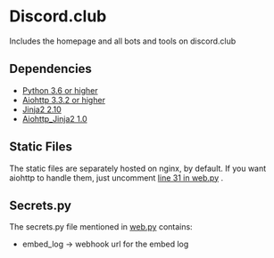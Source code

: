 # Discord.club

Includes the homepage and all bots and tools on discord.club

## Dependencies

- [Python 3.6 or higher](https://www.python.org/)
- [Aiohttp 3.3.2 or higher](https://github.com/aio-libs/aiohttp/)
- [Jinja2 2.10](https://github.com/pallets/jinja)
- [Aiohttp_Jinja2 1.0](https://github.com/aio-libs/aiohttp-jinja2)

## Static Files

The static files are separately hosted on nginx, by default. If you want aiohttp to handle them, just uncomment [line 31 in web.py](https://github.com/Merlintor/Discord.club/edit/master/web.py#L31) .

## Secrets.py

The secrets.py file mentioned in [web.py](https://github.com/Merlintor/Discord.club/edit/master/web.py#L6) contains:

- embed_log -> webhook url for the embed log
